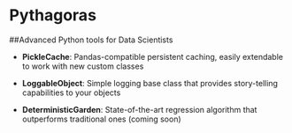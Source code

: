 # Pythagoras
##Advanced Python tools for Data Scientists

* **PickleCache**: Pandas-compatible persistent caching, easily extendable to work with new custom classes

* **LoggableObject**: Simple logging base class that provides story-telling capabilities to your objects

* **DeterministicGarden**: State-of-the-art regression algorithm that outperforms traditional ones (coming soon)
